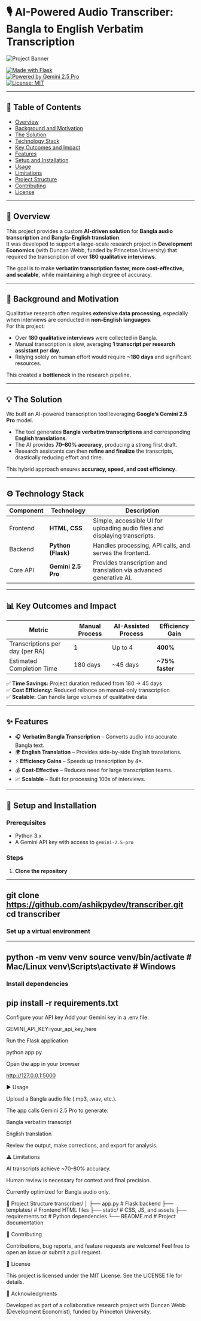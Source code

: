 # 🎙️ AI-Powered Audio Transcriber: Bangla to English Verbatim Transcription

![Project Banner](https://github.com/user-attachments/assets/bd99a318-d877-435d-9f53-9baf13523a72)

[![Made with Flask](https://img.shields.io/badge/Made%20with-Flask-black?logo=flask)](https://flask.palletsprojects.com/)  
[![Powered by Gemini 2.5 Pro](https://img.shields.io/badge/API-Gemini%202.5%20Pro-blue?logo=googlecloud)](https://deepmind.google/technologies/gemini/)  
[![License: MIT](https://img.shields.io/badge/License-MIT-green.svg)](LICENSE)

---

## 📑 Table of Contents
- [Overview](#-overview)
- [Background and Motivation](#-background-and-motivation)
- [The Solution](#-the-solution)
- [Technology Stack](#-technology-stack)
- [Key Outcomes and Impact](#-key-outcomes-and-impact)
- [Features](#-features)
- [Setup and Installation](#-setup-and-installation)
- [Usage](#-usage)
- [Limitations](#-limitations)
- [Project Structure](#-project-structure)
- [Contributing](#-contributing)
- [License](#-license)

---

## 📌 Overview
This project provides a custom **AI-driven solution** for **Bangla audio transcription** and **Bangla–English translation**.  
It was developed to support a large-scale research project in **Development Economics** (with Duncan Webb, funded by Princeton University) that required the transcription of over **180 qualitative interviews**.  

The goal is to make **verbatim transcription faster, more cost-effective, and scalable**, while maintaining a high degree of accuracy.

---

## 🎯 Background and Motivation
Qualitative research often requires **extensive data processing**, especially when interviews are conducted in **non-English languages**.  
For this project:  

- Over **180 qualitative interviews** were collected in Bangla.  
- Manual transcription is slow, averaging **1 transcript per research assistant per day**.  
- Relying solely on human effort would require **~180 days** and significant resources.  

This created a **bottleneck** in the research pipeline.  

---

## 💡 The Solution
We built an AI-powered transcription tool leveraging **Google’s Gemini 2.5 Pro** model.  

- The tool generates **Bangla verbatim transcriptions** and corresponding **English translations**.  
- The AI provides **70–80% accuracy**, producing a strong first draft.  
- Research assistants can then **refine and finalize** the transcripts, drastically reducing effort and time.  

This hybrid approach ensures **accuracy, speed, and cost efficiency**.  

---

## ⚙️ Technology Stack

| Component   | Technology     | Description                                                                 |
|-------------|---------------|-----------------------------------------------------------------------------|
| Frontend    | **HTML, CSS** | Simple, accessible UI for uploading audio files and displaying transcripts. |
| Backend     | **Python (Flask)** | Handles processing, API calls, and serves the frontend.                    |
| Core API    | **Gemini 2.5 Pro** | Provides transcription and translation via advanced generative AI.        |

---

## 📊 Key Outcomes and Impact

| Metric                         | Manual Process | AI-Assisted Process | Efficiency Gain |
|--------------------------------|----------------|----------------------|-----------------|
| Transcriptions per day (per RA)| 1              | Up to 4             | **400%**        |
| Estimated Completion Time      | 180 days       | ~45 days            | **~75% faster** |

✅ **Time Savings:** Project duration reduced from 180 → 45 days  
✅ **Cost Efficiency:** Reduced reliance on manual-only transcription  
✅ **Scalable:** Can handle large volumes of qualitative data  

---

## ✨ Features
- 🎧 **Verbatim Bangla Transcription** – Converts audio into accurate Bangla text.  
- 🌍 **English Translation** – Provides side-by-side English translations.  
- ⚡ **Efficiency Gains** – Speeds up transcription by 4×.  
- 💰 **Cost-Effective** – Reduces need for large transcription teams.  
- 📈 **Scalable** – Built for processing 100s of interviews.  

---

## 🔧 Setup and Installation

### Prerequisites
- Python 3.x  
- A Gemini API key with access to `gemini-2.5-pro`  

### Steps

1. **Clone the repository**
---
   git clone https://github.com/ashikpydev/transcriber.git
   cd transcriber
---
### Set up a virtual environment
---
python -m venv venv
source venv/bin/activate   # Mac/Linux
venv\Scripts\activate      # Windows
---

### Install dependencies

pip install -r requirements.txt
---

Configure your API key
Add your Gemini key in a .env file:

GEMINI_API_KEY=your_api_key_here


Run the Flask application

python app.py


Open the app in your browser

http://127.0.0.1:5000

▶️ Usage

Upload a Bangla audio file (.mp3, .wav, etc.).

The app calls Gemini 2.5 Pro to generate:

Bangla verbatim transcript

English translation

Review the output, make corrections, and export for analysis.

⚠️ Limitations

AI transcripts achieve ~70–80% accuracy.

Human review is necessary for context and final precision.

Currently optimized for Bangla audio only.

📂 Project Structure
transcriber/
│
├── app.py              # Flask backend
├── templates/          # Frontend HTML files
├── static/             # CSS, JS, and assets
├── requirements.txt    # Python dependencies
└── README.md           # Project documentation

🤝 Contributing

Contributions, bug reports, and feature requests are welcome!
Feel free to open an issue
 or submit a pull request.

📜 License

This project is licensed under the MIT License.
See the LICENSE
 file for details.

🌟 Acknowledgments

Developed as part of a collaborative research project with Duncan Webb (Development Economist),
funded by Princeton University.
